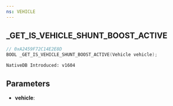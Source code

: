 ```yaml
---
ns: VEHICLE
---
```

## _GET_IS_VEHICLE_SHUNT_BOOST_ACTIVE

```c
// 0xA2459F72C14E2E8D
BOOL _GET_IS_VEHICLE_SHUNT_BOOST_ACTIVE(Vehicle vehicle);
```

```
NativeDB Introduced: v1604
```

## Parameters
* **vehicle**:
